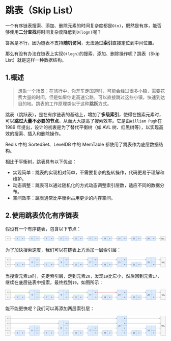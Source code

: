 # 跳表（Skip List）

一个有序链表搜索、添加、删除元素的时间复杂度都是`O(n)`，既然是有序，能否够使用**二分查找**将时间复杂度降低到`O(logn)`呢？

答案是不行，因为链表不支持**随机访问**，无法通过**索引**直接定位到中间位置。

那么有没有办法在链表上实现`O(logn)`的搜索、添加、删除操作呢？跳表（Skip List）就是这样一种数据结构。

## 1.概述

> 想象一个场景：在旅行中，你开车走国道时，可能会经过很多小镇，需要花费大量的时间，但是如果你走高速公路，可以直接跳过这些小镇，快速到达目的地。跳表的工作原理类似于这种**跳跃**方式。

跳表（跳跃表），是在有序链表的基础上，增加了**多级索引**，使得在搜索元素时，可以**跳过大量不必要的节点**，从而大大提高了搜索效率。它是由`William Pugh`在 1989 年提出，设计的初衷是为了替代平衡树（如 AVL 树、红黑树等），以实现高效的搜索、插入和删除操作。

Redis 中的 SortedSet、LevelDB 中的 MemTable 都使用了跳表作为底层数据结构。

相比于平衡树，跳表具有以下优点：

- 实现简单：跳表的实现相对简单，不需要复杂的旋转操作，代码更易于理解和维护。
- 动态调整：跳表可以通过随机化的方式动态调整索引层数，适应不同的数据分布。
- 空间效率：跳表通常比平衡树占用更少的内存空间。
  
## 2.使用跳表优化有序链表

假设有一个有序链表，包含以下节点：

![](./imgs/1.png)

为了加快搜索速度，我们可以在链表上方添加一层索引层：

![](./imgs/2.png)

当搜索元素`19`时，先走索引层，走到元素`20`，发现`19`比它小，然后回到元素`17`，继续在底层链表中搜索，最终找到`19`，如图所示：

![](./imgs/3.png)

能不能更快呢？我们可以再添加两层索引层：

![](./imgs/4.png)


